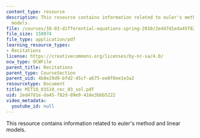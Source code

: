 ```yaml
---
content_type: resource
description: This resource contains information related to euler's method and linear
  models.
file: /courses/18-03-differential-equations-spring-2010/2ed47d1eda45f82d89e9416e3bbb5222_MIT18_03S10_rec_03_sol.pdf
file_size: 158074
file_type: application/pdf
learning_resource_types:
- Recitations
license: https://creativecommons.org/licenses/by-nc-sa/4.0/
ocw_type: OCWFile
parent_title: Recitations
parent_type: CourseSection
parent_uid: 4b0e29d9-bfd2-45cf-a675-ee8f8ee1e3a2
resourcetype: Document
title: MIT18_03S10_rec_03_sol.pdf
uid: 2ed47d1e-da45-f82d-89e9-416e3bbb5222
video_metadata:
  youtube_id: null
---
```

This resource contains information related to euler's method and linear models.